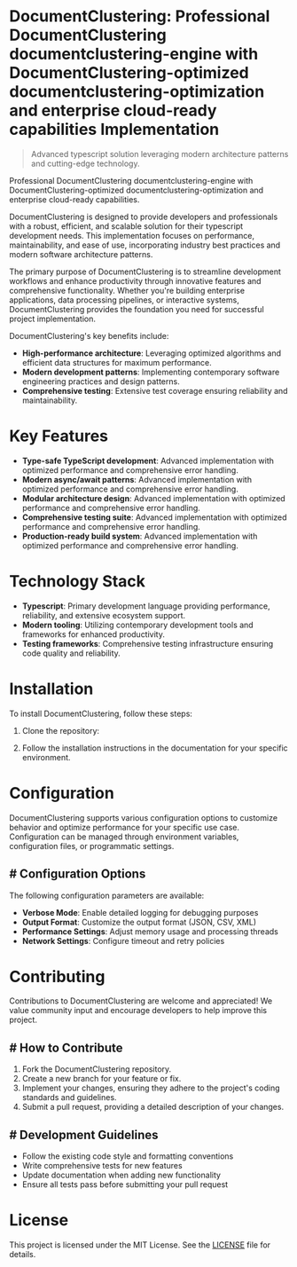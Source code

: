 <!-- fallback_DocumentClustering_20250810123147_73020 -->

# DocumentClustering: Professional DocumentClustering documentclustering-engine with DocumentClustering-optimized documentclustering-optimization and enterprise cloud-ready capabilities Implementation
> Advanced typescript solution leveraging modern architecture patterns and cutting-edge technology.

Professional DocumentClustering documentclustering-engine with DocumentClustering-optimized documentclustering-optimization and enterprise cloud-ready capabilities.

DocumentClustering is designed to provide developers and professionals with a robust, efficient, and scalable solution for their typescript development needs. This implementation focuses on performance, maintainability, and ease of use, incorporating industry best practices and modern software architecture patterns.

The primary purpose of DocumentClustering is to streamline development workflows and enhance productivity through innovative features and comprehensive functionality. Whether you're building enterprise applications, data processing pipelines, or interactive systems, DocumentClustering provides the foundation you need for successful project implementation.

DocumentClustering's key benefits include:

* **High-performance architecture**: Leveraging optimized algorithms and efficient data structures for maximum performance.
* **Modern development patterns**: Implementing contemporary software engineering practices and design patterns.
* **Comprehensive testing**: Extensive test coverage ensuring reliability and maintainability.

# Key Features

* **Type-safe TypeScript development**: Advanced implementation with optimized performance and comprehensive error handling.
* **Modern async/await patterns**: Advanced implementation with optimized performance and comprehensive error handling.
* **Modular architecture design**: Advanced implementation with optimized performance and comprehensive error handling.
* **Comprehensive testing suite**: Advanced implementation with optimized performance and comprehensive error handling.
* **Production-ready build system**: Advanced implementation with optimized performance and comprehensive error handling.

# Technology Stack

* **Typescript**: Primary development language providing performance, reliability, and extensive ecosystem support.
* **Modern tooling**: Utilizing contemporary development tools and frameworks for enhanced productivity.
* **Testing frameworks**: Comprehensive testing infrastructure ensuring code quality and reliability.

# Installation

To install DocumentClustering, follow these steps:

1. Clone the repository:


2. Follow the installation instructions in the documentation for your specific environment.

# Configuration

DocumentClustering supports various configuration options to customize behavior and optimize performance for your specific use case. Configuration can be managed through environment variables, configuration files, or programmatic settings.

## # Configuration Options

The following configuration parameters are available:

* **Verbose Mode**: Enable detailed logging for debugging purposes
* **Output Format**: Customize the output format (JSON, CSV, XML)
* **Performance Settings**: Adjust memory usage and processing threads
* **Network Settings**: Configure timeout and retry policies

# Contributing

Contributions to DocumentClustering are welcome and appreciated! We value community input and encourage developers to help improve this project.

## # How to Contribute

1. Fork the DocumentClustering repository.
2. Create a new branch for your feature or fix.
3. Implement your changes, ensuring they adhere to the project's coding standards and guidelines.
4. Submit a pull request, providing a detailed description of your changes.

## # Development Guidelines

* Follow the existing code style and formatting conventions
* Write comprehensive tests for new features
* Update documentation when adding new functionality
* Ensure all tests pass before submitting your pull request

# License

This project is licensed under the MIT License. See the [LICENSE](https://github.com/laurindoisaac/DocumentClustering/blob/main/LICENSE) file for details.
